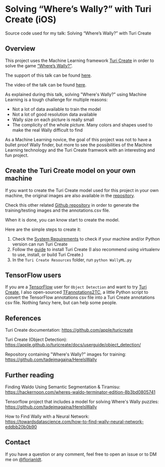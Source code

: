 # Solving “Where’s Wally?” with Turi Create (iOS)
Source code used for my talk: Solving “Where’s Wally?” with Turi Create

## Overview
This project uses the Machine Learning framework [Turi Create](https://github.com/apple/turicreate) in order to solve the game  [“Where’s Wally?”](https://en.wikipedia.org/wiki/Where%27s_Wally%3F).

The support of this talk can be found [here](https://speakerdeck.com/florianldt/solving-wheres-wally-with-turi-create-florian-ludot).

The video of the talk can be found [here](https://youtu.be/GYGceQlZorE).

As explained during this talk, solving "Where's Wally?" using Machine Learning is a tough challenge for multiple reasons:
- Not a lot of data available to train the model
- Not a lot of good resolution data available
- Wally size on each picture is really small
- The complicity of the whole picture. Many colors and shapes used to make the real Wally difficult to find

As a Machine Learning novice, the goal of this project was not to have a bullet proof Wally finder, but more to see the possibilities of the Machine Learning technology and the Turi Create framwork with an interesting and fun project. 

## Create the Turi Create model on your own machine

If you want to create the Turi Create model used for this project in your own machine, the original images are also available in the [repository](https://github.com/FlorianLdt/WallyML/tree/master/Turi%20Create%20Resources).

Check this other related [Github repository](https://github.com/FlorianLdt/DeepLearningImageGenerator) in order to generate the training/testing images and the annotations.csv file.

When it is done, you can know start to create the model.

Here are the simple steps to create it:
1. Check the [System Requirements](https://github.com/apple/turicreate#system-requirements) to check if your machine and/or Python version can run Turi Create
2. Follow the [guide](https://github.com/apple/turicreate#installation) to install Turi Create (I also recommend using virtualenv to use, install, or build Turi Create.)
3. In the `Turi Create Resources` folder, run `python WallyML.py`

## TensorFlow users

If you are a [TensorFlow](https://www.tensorflow.org) user for `Object Detection` and want to try [Turi Create](https://github.com/apple/turicreate), I also open-sourced [TFannotations2TC](https://github.com/FlorianLdt/TFannotations2TC), a little Python script to convert the TensorFlow annotations csv file into a Turi Create annotations csv file.
Nothing fancy here, but can help some people.

## References
Turi Create documentation: https://github.com/apple/turicreate

Turi Create (Object Detection): https://apple.github.io/turicreate/docs/userguide/object_detection/

Repository containing "Where's Wally?" images for training: https://github.com/tadejmagajna/HereIsWally

## Further reading
Finding Waldo Using Semantic Segmentation & Tiramisu: https://hackernoon.com/wheres-waldo-terminator-edition-8b3bd0805741

Tensorflow project that includes a model for solving Where's Wally puzzles: https://github.com/tadejmagajna/HereIsWally

How to Find Wally with a Neural Network: https://towardsdatascience.com/how-to-find-wally-neural-network-eddbb20b0b90

## Contact
If you have a question or any comment, feel free to open an issue or to DM me on [@florianldt](https://twitter.com/florianldt).
